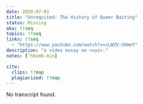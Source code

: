 ```yaml
---
date: 2020-07-01
title: "Unrequited: The History of Queer Baiting"
status: Missing
aka: !!seq
topics: !!seq
links: !!seq
  - "https://www.youtube.com/watch?v=cLWZV-SHmeY"
description: "a video essay on <xyz>."
notes: [^hbomb-min]

cite:
  clips: !!map
  plagiarized: !!map
---
```

No transcript found.
